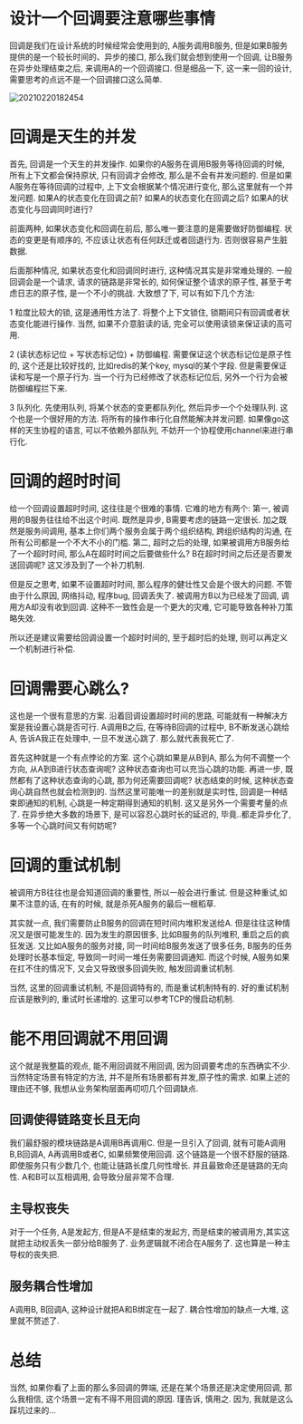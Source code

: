 # 设计一个回调要注意哪些事情

回调是我们在设计系统的时候经常会使用到的, A服务调用B服务, 但是如果B服务提供的是一个较长时间的、异步的接口, 那么我们就会想到使用一个回调, 让B服务在异步处理结束之后, 来调用A的一个回调接口. 但是细品一下, 这一来一回的设计, 需要思考的点远不是一个回调接口这么简单.

![20210220182454](http://tuchuang.funaio.cn/md/20210220182454.png)

# 回调是天生的并发

首先, 回调是一个天生的并发操作. 如果你的A服务在调用B服务等待回调的时候, 所有上下文都会保持原状, 只有回调才会修改, 那么是不会有并发问题的. 但是如果A服务在等待回调的过程中, 上下文会根据某个情况进行变化, 那么这里就有一个并发问题. 如果A的状态变化在回调之前? 如果A的状态变化在回调之后? 如果A的状态变化与回调同时进行? 


前面两种, 如果状态变化和回调在前后, 那么唯一要注意的是需要做好防御编程. 状态的变更是有顺序的, 不应该让状态有任何跃迁或者回退行为. 否则很容易产生脏数据.

后面那种情况, 如果状态变化和回调同时进行, 这种情况其实是非常难处理的. 一般回调会是一个请求, 请求的链路是非常长的, 如何保证整个请求的原子性, 甚至于考虑日志的原子性, 是一个不小的挑战. 大致想了下, 可以有如下几个方法:

1 粒度比较大的锁, 这是通用性方法了. 将整个上下文锁住, 锁期间只有回调或者状态变化能进行操作. 当然, 如果不介意脏读的话, 完全可以使用读锁来保证读的高可用.

2 (读状态标记位 + 写状态标记位) + 防御编程. 需要保证这个状态标记位是原子性的, 这个还是比较好找的, 比如redis的某个key, mysql的某个字段. 但是需要保证读和写是一个原子行为. 当一个行为已经修改了状态标记位后, 另外一个行为会被防御编程拦下来.

3 队列化. 先使用队列, 将某个状态的变更都队列化, 然后异步一个个处理队列. 这个也是一个很好用的方法. 将所有的操作串行化自然能解决并发问题. 如果像go这样的天生协程的语言, 可以不依赖外部队列, 不妨开一个协程使用channel来进行串行化.

# 回调的超时时间

给一个回调设置超时时间, 这往往是个很难的事情. 它难的地方有两个:  第一, 被调用的B服务往往给不出这个时间. 既然是异步, B需要考虑的链路一定很长. 加之既然是服务间调用, 基本上你们两个服务会属于两个组织结构, 跨组织结构的沟通, 在所有公司都是一个不大不小的门槛. 第二, 超时之后的处理, 如果被调用方B服务给了一个超时时间, 那么A在超时时间之后要做些什么? B在超时时间之后还是否要发送回调呢? 这又涉及到了一个补刀机制.

但是反之思考, 如果不设置超时时间, 那么程序的健壮性又会是个很大的问题. 不管由于什么原因, 网络抖动, 程序bug, 回调丢失了. 被调用方B以为已经发了回调, 调用方A却没有收到回调. 这种不一致性会是一个更大的灾难, 它可能导致各种补刀策略失效.

所以还是建议需要给回调设置一个超时时间的, 至于超时后的处理, 则可以再定义一个机制进行补偿.

# 回调需要心跳么?

这也是一个很有意思的方案. 沿着回调设置超时时间的思路, 可能就有一种解决方案是我设置心跳是否可行. A调用B之后, 在等待B回调的过程中, B不断发送心跳给A, 告诉A我正在处理中, 一旦不发送心跳了. 那么就代表我死亡了.

首先这种就是一个有点悖论的方案. 这个心跳如果是从B到A, 那么为何不调整一个方向, 从A到B进行状态查询呢? 这种状态查询也可以充当心跳的功能. 再进一步, 既然都有了这种状态查询的心跳, 那为何还需要回调呢? 状态结束的时候, 这种状态查询心跳自然也就会检测到的. 当然这里可能唯一的差别就是实时性, 回调是一种结束即通知的机制, 心跳是一种定期得到通知的机制. 这又是另外一个需要考量的点了. 在异步绝大多数的场景下, 是可以容忍心跳时长的延迟的, 毕竟..都走异步化了, 多等一个心跳时间又有何妨呢?

# 回调的重试机制

被调用方B往往也是会知道回调的重要性, 所以一般会进行重试. 但是这种重试,如果不注意的话, 在有的时候, 就是杀死A服务的最后一根稻草. 

其实就一点, 我们需要防止B服务的回调在短时间内堆积发送给A. 但是往往这种情况又是很可能发生的. 因为发生的原因很多, 比如B服务的队列堆积, 重启之后的疯狂发送. 又比如A服务的服务对接, 同一时间给B服务发送了很多任务, B服务的任务处理时长基本恒定, 导致同一时间一堆任务需要回调通知. 而这个时候, A服务如果在扛不住的情况下, 又会又导致很多回调失败, 触发回调重试机制.

当然, 这里的回调重试机制, 不是回调特有的, 而是重试机制特有的. 好的重试机制应该是散列的, 重试时长递增的. 这里可以参考TCP的慢启动机制.

# 能不用回调就不用回调

这个就是我整篇的观点, 能不用回调就不用回调, 因为回调要考虑的东西确实不少. 当然特定场景有特定的方法, 并不是所有场景都有并发,原子性的需求. 如果上述的理由还不够, 我想从业务架构层面再叨叨几个回调缺点.

## 回调使得链路变长且无向

我们最舒服的模块链路是A调用B再调用C. 但是一旦引入了回调, 就有可能A调用B,B回调A, A再调用B或者C, 如果频繁使用回调. 这个链路是一个很不舒服的链路. 即使服务只有少数几个, 也能让链路长度几何性增长. 并且最致命还是链路的无向性. A和B可以互相调用, 会导致分层非常不合理.

## 主导权丧失

对于一个任务, A是发起方, 但是A不是结束的发起方, 而是结束的被调用方,其实这就把主动权丢失一部分给B服务了. 业务逻辑就不闭合在A服务了. 这也算是一种主导权的丧失把.

## 服务耦合性增加

A调用B, B回调A, 这种设计就把A和B绑定在一起了. 耦合性增加的缺点一大堆, 这里就不赘述了. 

# 总结

当然, 如果你看了上面的那么多回调的弊端, 还是在某个场景还是决定使用回调, 那么我相信, 这个场景一定有不得不用回调的原因. 瑾告诉, 慎用之. 因为, 我就是这么踩坑过来的...